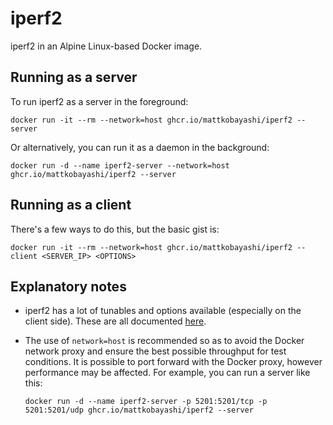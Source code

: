 # iperf2

iperf2 in an Alpine Linux-based Docker image.

## Running as a server

To run iperf2 as a server in the foreground:

`docker run -it --rm --network=host ghcr.io/mattkobayashi/iperf2 --server`

Or alternatively, you can run it as a daemon in the background:

`docker run -d --name iperf2-server --network=host ghcr.io/mattkobayashi/iperf2 --server`

## Running as a client

There's a few ways to do this, but the basic gist is:

`docker run -it --rm --network=host ghcr.io/mattkobayashi/iperf2 --client <SERVER_IP> <OPTIONS>`

## Explanatory notes

- iperf2 has a lot of tunables and options available (especially on the client side). These are all documented [here](https://iperf2.sourceforge.io/iperf-manpage.html).

- The use of `network=host` is recommended so as to avoid the Docker network proxy and ensure the best possible throughput for test conditions. It is possible to port forward with the Docker proxy, however performance may be affected. For example, you can run a server like this:

   `docker run -d --name iperf2-server -p 5201:5201/tcp -p 5201:5201/udp ghcr.io/mattkobayashi/iperf2 --server`
